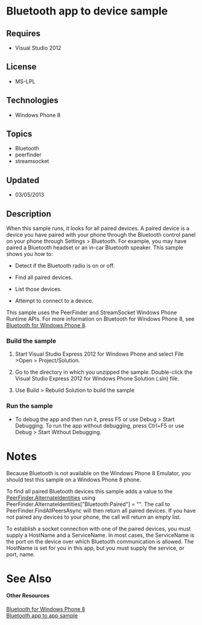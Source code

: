 # Bluetooth app to device sample
## Requires
- Visual Studio 2012
## License
- MS-LPL
## Technologies
- Windows Phone 8
## Topics
- Bluetooth
- peerfinder
- streamsocket
## Updated
- 03/05/2013
## Description

<div id="mainBody">
<p></p>
<div class="introduction">
<p>When this sample runs, it looks for all paired devices. A paired device is a device you have paired with your phone through the Bluetooth control panel on your phone through
<span class="ui">Settings</span> &gt; <span class="ui">Bluetooth</span>. For example, you may have paired a Bluetooth headset or an in-car Bluetooth speaker. This sample shows you how to:
</p>
<ul>
<li>
<p>Detect if the Bluetooth radio is on or off.</p>
</li><li>
<p>Find all paired devices.</p>
</li><li>
<p>List those devices.</p>
</li><li>
<p>Attempt to connect to a device.</p>
</li></ul>
<p>This sample uses the <span class="label">PeerFinder</span> and <span class="label">
StreamSocket</span> Windows Phone Runtime APIs. For more information on Bluetooth for Windows&nbsp;Phone&nbsp;8, see
<a href="http://msdn.microsoft.com/en-us/library/windowsphone/develop/jj207007(v=vs.105).aspx">
Bluetooth for Windows Phone 8</a>.</p>
<h3 class="procedureSubHeading">Build the sample</h3>
<div class="subSection">
<ol>
<li>
<p>Start Visual Studio Express 2012 for Windows&nbsp;Phone and select <span class="ui">
File</span> &gt;<span class="ui">Open</span> &gt; <span class="ui">Project/Solution</span>.</p>
</li><li>
<p>Go to the directory in which you unzipped the sample. Double-click the Visual Studio Express 2012 for Windows&nbsp;Phone Solution (<span class="label">.sln</span>) file.</p>
</li><li>
<p>Use <span class="ui">Build</span> &gt; <span class="ui">Rebuild Solution</span> to build the sample</p>
</li></ol>
</div>
<h3 class="procedureSubHeading">Run the sample</h3>
<div class="subSection">
<ul>
<li>
<p>To debug the app and then run it, press F5 or use <span class="ui">Debug</span> &gt;
<span class="ui">Start Debugging</span>. To run the app without debugging, press Ctrl&#43;F5 or use
<span class="ui">Debug</span> &gt; <span class="ui">Start Without Debugging</span>.</p>
</li></ul>
</div>
</div>
<h1 class="heading"><span>Notes</span> </h1>
<div id="sectionSection0" class="section" name="collapseableSection" style="">
<p>Because Bluetooth is not available on the Windows&nbsp;Phone&nbsp;8&nbsp;Emulator, you should test this sample on a Windows&nbsp;Phone&nbsp;8 phone.</p>
<p>To find all paired Bluetooth devices this sample adds a value to the <a href="http://msdn.microsoft.com/en-us/library/windows/apps/windows.networking.proximity.peerfinder.alternateidentities.aspx">
PeerFinder.AlternateIdentities</a> using <span class="code">PeerFinder.AlternateIdentities[&quot;Bluetooth:Paired&quot;] = &quot;&quot;</span>. The call to
<span class="label">PeerFinder.FindAllPeersAsync</span> will then return all paired devices. If you have not paired any devices to your phone, the call will return an empty list.
</p>
<p>To establish a socket connection with one of the paired devices, you must supply a HostName and a ServiceName. In most cases, the ServiceName is the port on the device over which Bluetooth communication is allowed. The HostName is set for you in this app,
 but you must supply the service, or port, name. </p>
</div>
<h1 class="heading"><span><a name="seeAlsoToggle">See Also</span> </h1>
<div id="seeAlsoSection" class="section" name="collapseableSection" style="">
<h4 class="subHeading">Other Resources</h4>
<div class="seeAlsoStyle"></a><a href="http://msdn.microsoft.com/en-us/library/windowsphone/develop/jj207007(v=vs.105).aspx">Bluetooth for Windows Phone 8</a>
</div>
<div class="seeAlsoStyle"><a href="http://go.microsoft.com/fwlink/?LinkId=262288">Bluetooth app to app sample</a>
</div>
</div>
</div>

